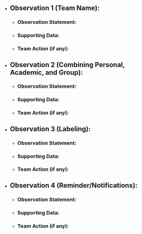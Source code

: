 - ## Observation 1 (Team Name):
  - ### Observation Statement:
  - ### Supporting Data:
  - ### Team Action (if any):
 
- ## Observation 2 (Combining Personal, Academic, and Group):
  - ### Observation Statement:
  - ### Supporting Data:
  - ### Team Action (if any):
 
- ## Observation 3 (Labeling):
  - ### Observation Statement:
  - ### Supporting Data:
  - ### Team Action (if any):
 
- ## Observation 4 (Reminder/Notifications):
  - ### Observation Statement:
  - ### Supporting Data:
  - ### Team Action (if any):
